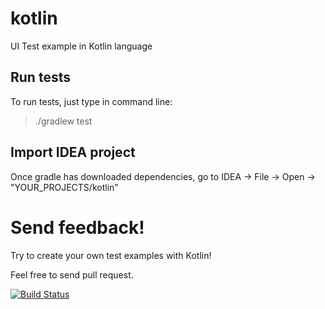 # kotlin

UI Test example in Kotlin language

## Run tests
To run tests, just type in command line:
> ./gradlew test

## Import IDEA project
Once gradle has downloaded dependencies, go to IDEA -> File -> Open -> "YOUR_PROJECTS/kotlin"

# Send feedback!
Try to create your own test examples with Kotlin!

Feel free to send pull request.


[![Build Status](https://travis-ci.org/selenide-examples/kotlin.png)](https://travis-ci.org/selenide-examples/kotlin)
